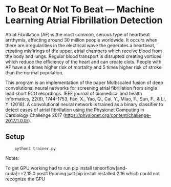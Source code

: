 # To Beat Or Not To Beat — Machine Learning Atrial Fibrillation Detection 

Atrial Fibrillation (AF) is the most common, serious type of heartbeat arrthymia, affecting around 30 million people worldwide. It occurs when there are irregularities in the electrical wave the generates a heartbeat, creating misfirings of the upper, atrial chambers which receive blood from the body and lungs. Regular blood transport is disrupted creating vortices which reduce the efficiency of the heart and can create clots. People with AF have a 4 times higher risk of mortality and 5 times higher risk of stroke than the normal population. 

This program is an implementation of the paper Multiscaled fusion of deep convolutional neural networks for screening atrial fibrillation from single lead short ECG recordings. IEEE journal of biomedical and health informatics, 22(6), 1744-1753, Fan, X., Yao, Q., Cai, Y., Miao, F., Sun, F., & Li, Y. (2018). A convolutional neural network is trained as a binary classifier to detect cases of atrial fibrillation using the Physionet Computing in Cardiology Challenge 2017 (https://physionet.org/content/challenge-2017/1.0.0/).


## Setup

``` pip install -r requirements.txt 
    python3 trainer.py
```

Notes:

To get GPU working had to run
pip install tensorflow[and-cuda]==2.15.0.post1
Running just pip install installed 2.16 which could not recognize the GPU
